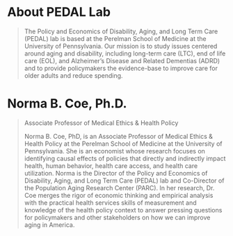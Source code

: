 # **About PEDAL Lab**
> The Policy and Economics of Disability, Aging, and Long Term Care (PEDAL) lab is based at the Perelman School of Medicine at the University of Pennsylvania. Our mission is to study issues centered around aging and disability, including long-term care (LTC), end of life care (EOL), and Alzheimer’s Disease and Related Dementias (ADRD) and to provide policymakers the evidence-base to improve care for older adults and reduce spending.

# **Norma B. Coe, Ph.D.**
>Associate Professor of Medical Ethics & Health Policy
>
>Norma B. Coe, PhD, is an Associate Professor of Medical Ethics & Health Policy at the Perelman School of Medicine at the University of Pennsylvania. She is an economist whose research focuses on identifying causal effects of policies that directly and indirectly impact health, human behavior, health care access, and health care utilization. Norma is the Director of the Policy and Economics of Disability, Aging, and Long Term Care (PEDAL) lab and Co-Director of the Population Aging Research Center (PARC). In her research, Dr. Coe merges the rigor of economic thinking and empirical analysis with the practical health services skills of measurement and knowledge of the health policy context to answer pressing questions for policymakers and other stakeholders on how we can improve aging in America.
